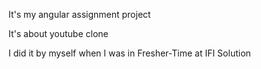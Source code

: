 It's my angular assignment project 

It's about youtube clone

I did it by myself when I was in Fresher-Time at IFI Solution
